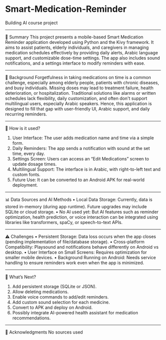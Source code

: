 # Smart-Medication-Reminder
Building AI course project

________________________________________
📝 Summary
This project presents a mobile-based Smart Medication Reminder application developed using Python and the Kivy framework. It aims to assist patients, elderly individuals, and caregivers in managing medication schedules effectively by providing daily alerts, Arabic language support, and customizable dose-time settings. The app also includes sound notifications, and a settings interface to modify reminders with ease.
________________________________________
🧠 Background
Forgetfulness in taking medications on time is a common challenge, especially among elderly people, patients with chronic diseases, and busy individuals. Missing doses may lead to treatment failure, health deterioration, or hospitalization.
Traditional solutions like alarms or written schedules lack flexibility, daily customization, and often don't support multilingual users, especially Arabic speakers. Hence, this application is designed to fill that gap with user-friendly UI, Arabic support, and daily recurring reminders.
________________________________________
📱 How is it used?
1.	User Interface: The user adds medication name and time via a simple form.
2.	Daily Reminders: The app sends a notification with sound at the set time, every day.
3.	Settings Screen: Users can access an “Edit Medications” screen to update dosage times.
4.	Multilingual Support: The interface is in Arabic, with right-to-left text and custom fonts.
5.	Future Use: It can be converted to an Android APK for real-world deployment.
________________________________________
📊 Data Sources and AI Methods
•	Local Data Storage: Currently, data is stored in-memory (during app runtime). Future upgrades may include SQLite or cloud storage.
•	No AI used yet: But AI features such as reminder optimization, health prediction, or voice interaction can be integrated using libraries like transformers, spaCy, or speech-to-text APIs.
________________________________________
⚠️ Challenges
•	Persistent Storage: Data loss occurs when the app closes (pending implementation of file/database storage).
•	Cross-platform Compatibility: Playsound and notifications behave differently on Android vs desktop.
•	User Interface on Small Screens: Requires optimization for smaller mobile devices.
•	Background Running on Android: Needs service handling to ensure reminders work even when the app is minimized.
________________________________________
🚀 What’s Next?
1.	Add persistent storage (SQLite or JSON).
2.	Allow deleting medications.
3.	Enable voice commands to add/edit reminders.
4.	Add custom sound selection for each medicine.
5.	Convert to APK and deploy on Android.
6.	Possibly integrate AI-powered health assistant for medication recommendations.
________________________________________
🙏 Acknowledgments
No sources used

